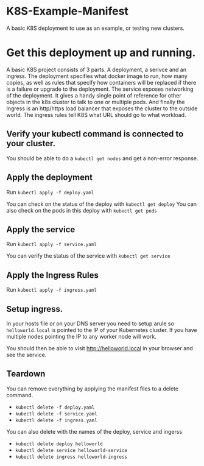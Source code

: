 # K8S-Example-Manifest
A basic K8S deployment to use as an example, or testing new clusters.  


# Get this deployment up and running.  

A basic K8S project consists of 3 parts.  A deployment, a serivce and an ingress.  The deployment specifies what docker image to run, how many copies, as well as rules that specify how containers will be replaced if there is a failure or upgrade to the deployment.   The service exposes networking of the deployment.  It gives a handy single point of reference for other objects in the k8s cluster to talk to one or multiple pods.  And finally the Ingress is an http/https load balancer that exposes the cluster to the outside world.  The ingress rules tell K8S what URL should go to what workload.  

## Verify your kubectl command is connected to your cluster.  

You should be able to do a `kubectl get nodes` and get a non-error response.  

## Apply the deployment

Run `kubectl apply -f deploy.yaml`

You can check on the status of the deploy with `kubectl get deploy`
You can also check on the pods in this deploy with `kubectl get pods`

## Apply the service

Run `kubectl apply -f service.yaml`

You can verify the status of the service with `kubectl get service`

## Apply the Ingress Rules

Run `kubectl apply -f ingress.yaml`



## Setup ingress.  

In your hosts file or on your DNS server you need to setup arule so `helloworld.local` is pointed to the IP of your Kubernetes cluster.  If you have multiple nodes pointing the IP to any worker node will work.  

You should then be able to visit http://helloworld.local in your browser and see the service.  


## Teardown

You can remove everything by applying the manifest files to a delete command. 

* `kubectl delete -f deploy.yaml`
* `kubectl delete -f service.yaml`
* `kubectl delete -f ingress.yaml`

You can also delete with the names of the deploy, service and ingerss

* `kubectl delete deploy helloworld`
* `kubectl delete service helloworld-service`
* `kubectl delete ingress helloworld-ingress`